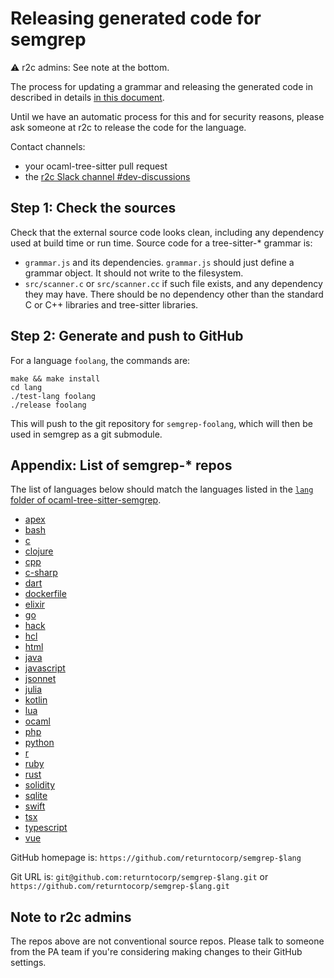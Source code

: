 Releasing generated code for semgrep
==

⚠️ r2c admins: See note at the bottom.

The process for updating a grammar and releasing the generated code in
described in details [in this document](https://semgrep.dev/docs/contributing/updating-a-grammar/).

Until we have an automatic process for this and for security reasons,
please ask someone at r2c to release the code for the language.

Contact channels:
* your ocaml-tree-sitter pull request
* the [r2c Slack channel #dev-discussions](https://r2c.slack.com/archives/dev-discussions/)

Step 1: Check the sources
--

Check that the external source code looks clean, including any
dependency used at build time or run time. Source code for a
tree-sitter-* grammar is:
* `grammar.js` and its dependencies. `grammar.js` should just define a
  grammar object. It should not write to the filesystem.
* `src/scanner.c` or `src/scanner.cc` if such file exists, and any
  dependency they may have. There should be no dependency other than
  the standard C or C++ libraries and tree-sitter libraries.

Step 2: Generate and push to GitHub
--

For a language `foolang`, the commands are:

```
make && make install
cd lang
./test-lang foolang
./release foolang
```

This will push to the git repository for `semgrep-foolang`, which will
then be used in semgrep as a git submodule.

Appendix: List of semgrep-* repos
--

The list of languages below should match the languages listed in the
[`lang` folder of
ocaml-tree-sitter-semgrep](https://github.com/returntocorp/ocaml-tree-sitter-semgrep/tree/main/lang).

<!-- This list can be regenerated with 'make -C lang links'. -->
* [apex](https://github.com/returntocorp/semgrep-apex)
* [bash](https://github.com/returntocorp/semgrep-bash)
* [c](https://github.com/returntocorp/semgrep-c)
* [clojure](https://github.com/returntocorp/semgrep-clojure)
* [cpp](https://github.com/returntocorp/semgrep-cpp)
* [c-sharp](https://github.com/returntocorp/semgrep-c-sharp)
* [dart](https://github.com/returntocorp/semgrep-dart)
* [dockerfile](https://github.com/returntocorp/semgrep-dockerfile)
* [elixir](https://github.com/returntocorp/semgrep-elixir)
* [go](https://github.com/returntocorp/semgrep-go)
* [hack](https://github.com/returntocorp/semgrep-hack)
* [hcl](https://github.com/returntocorp/semgrep-hcl)
* [html](https://github.com/returntocorp/semgrep-html)
* [java](https://github.com/returntocorp/semgrep-java)
* [javascript](https://github.com/returntocorp/semgrep-javascript)
* [jsonnet](https://github.com/returntocorp/semgrep-jsonnet)
* [julia](https://github.com/returntocorp/semgrep-julia)
* [kotlin](https://github.com/returntocorp/semgrep-kotlin)
* [lua](https://github.com/returntocorp/semgrep-lua)
* [ocaml](https://github.com/returntocorp/semgrep-ocaml)
* [php](https://github.com/returntocorp/semgrep-php)
* [python](https://github.com/returntocorp/semgrep-python)
* [r](https://github.com/returntocorp/semgrep-r)
* [ruby](https://github.com/returntocorp/semgrep-ruby)
* [rust](https://github.com/returntocorp/semgrep-rust)
* [solidity](https://github.com/returntocorp/semgrep-solidity)
* [sqlite](https://github.com/returntocorp/semgrep-sqlite)
* [swift](https://github.com/returntocorp/semgrep-swift)
* [tsx](https://github.com/returntocorp/semgrep-tsx)
* [typescript](https://github.com/returntocorp/semgrep-typescript)
* [vue](https://github.com/returntocorp/semgrep-vue)

GitHub homepage is: `https://github.com/returntocorp/semgrep-$lang`

Git URL is: `git@github.com:returntocorp/semgrep-$lang.git`
or `https://github.com/returntocorp/semgrep-$lang.git`

Note to r2c admins
--

The repos above are not conventional source repos. Please talk to someone from the PA team if you're considering making changes to their GitHub settings.
